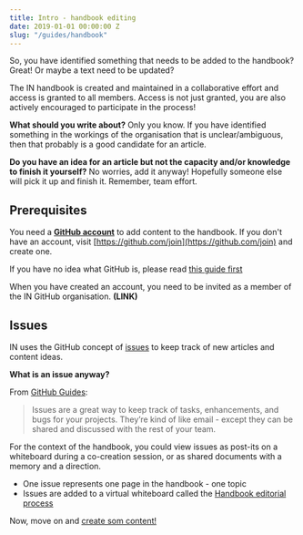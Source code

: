 ```yaml
---
title: Intro - handbook editing
date: 2019-01-01 00:00:00 Z
slug: "/guides/handbook"
---
```


So, you have identified something that needs to be added to the handbook? Great! Or maybe a text need to be updated?

The IN handbook is created and maintained in a collaborative effort and access is granted to all members. Access is not just granted, you are also actively encouraged to participate in the process!

**What should you write about?** Only you know. If you have identified something in the workings of the organisation that is unclear/ambiguous, then that probably is a good candidate for an article.

**Do you have an idea for an article but not the capacity and/or knowledge to finish it yourself?** No worries, add it anyway! Hopefully someone else will pick it up and finish it. Remember, team effort.

## Prerequisites

You need a **[GitHub account](https://github.com/join)** to add content to the handbook. If you don't have an account, visit [https://github.com/join](https://github.com/join) and create one.

If you have no idea what GitHub is, please read [this guide first](/guides/github)

When you have created an account, you need to be invited as a member of the IN GitHub organisation. **(LINK)**

## Issues

IN uses the GitHub concept of [issues](https://guides.github.com/features/issues/) to keep track of new articles and content ideas.

**What is an issue anyway?**

From [GitHub Guides](https://guides.github.com/features/issues/):

> Issues are a great way to keep track of tasks, enhancements, and bugs for your projects. They’re kind of like email - except they can be shared and discussed with the rest of your team.

For the context of the handbook, you could view issues as post-its on a whiteboard during a co-creation session, or as shared documents with a memory and a direction.

- One issue represents one page in the handbook - one topic
- Issues are added to a virtual whiteboard called the [Handbook editorial process](https://github.com/initiativets/handbook/projects)

Now, move on and [create som content!](/guides/handbook/add-edit)
